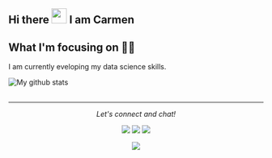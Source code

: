 ## Hi there <img src="https://media.giphy.com/media/hvRJCLFzcasrR4ia7z/giphy.gif" width="30px"> I am Carmen


## What I'm focusing on 👩‍💻
I am currently eveloping my data science skills.

![My github stats](https://github-readme-stats.vercel.app/api?username=carmenloww&show_icons=true&theme=nord)
  <br><br>
</details>

<hr>
<p align="center">
  <i>Let's connect and chat! </i>
 
  <p align="center">
    <a href="https://www.linkedin.com/in/carmenloww/" alt="Linkedin"><img src="https://raw.githubusercontent.com/jayehernandez/jayehernandez/3f5402efef9a0ae89211a6e04609558e862ca616/readme/linkedin-fill.svg"></a>
    <a href="mailto:carmenloww@gmail.com alt="Contact me"><img src="https://raw.githubusercontent.com/jayehernandez/jayehernandez/3f5402efef9a0ae89211a6e04609558e862ca616/readme/mail-fill.svg"></a>
    <a href="https://carmenloww.github.io/portfolio" alt="My site"><img src="https://raw.githubusercontent.com/jayehernandez/jayehernandez/3f5402efef9a0ae89211a6e04609558e862ca616/readme/external-link-line.svg"></a>
  </p>
  <p align="center">
    <a href="http://hits.dwyl.com/carmenloww/Carmenloww/carmenloww">
      <img align="center" src="http://hits.dwyl.com/Carmenloww/carmenloww.svg">
    </a>
  </p>


<!--
**Carmenloww/carmenloww** is a ✨ _special_ ✨ repository because its `README.md` (this file) appears on your GitHub profile.

Here are some ideas to get you started:

- 🔭 I’m currently working on ...
- 🌱 I’m currently learning ...
- 👯 I’m looking to collaborate on ...
- 🤔 I’m looking for help with ...
- 💬 Ask me about ...
- 📫 How to reach me: ...
- 😄 Pronouns: ...
- ⚡ Fun fact: ...
-->
